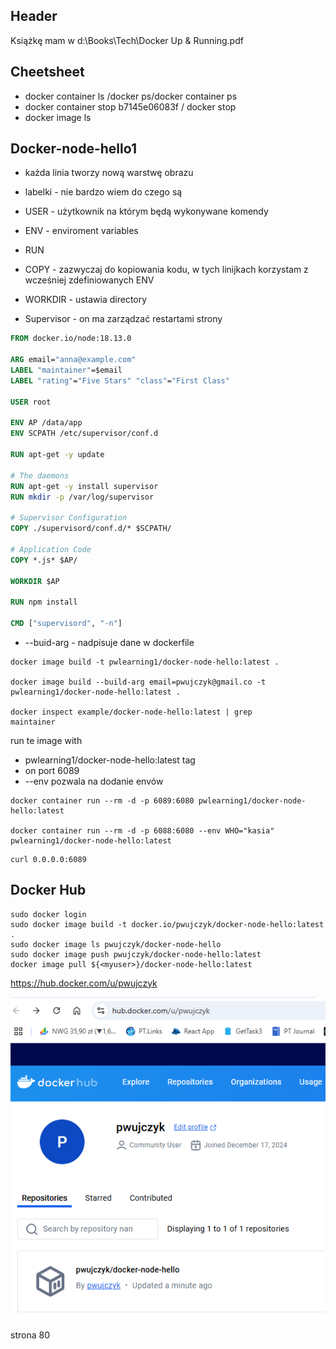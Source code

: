 ## Header

Książkę mam w d:\Books\Tech\Docker Up & Running.pdf

## Cheetsheet
- docker container ls /docker ps/docker container ps
- docker container stop b7145e06083f / docker stop
- docker image ls

## Docker-node-hello1

- każda linia tworzy nową warstwę obrazu
- labelki - nie bardzo wiem do czego są
- USER - użytkownik na którym będą wykonywane komendy
- ENV - enviroment variables
- RUN
- COPY - zazwyczaj do kopiowania kodu, w tych linijkach korzystam z wcześniej zdefiniowanych ENV
- WORKDIR - ustawia directory


- Supervisor - on ma zarządzać restartami strony
```dockerfile
FROM docker.io/node:18.13.0

ARG email="anna@example.com"
LABEL "maintainer"=$email
LABEL "rating"="Five Stars" "class"="First Class"

USER root

ENV AP /data/app
ENV SCPATH /etc/supervisor/conf.d

RUN apt-get -y update

# The daemons
RUN apt-get -y install supervisor
RUN mkdir -p /var/log/supervisor

# Supervisor Configuration
COPY ./supervisord/conf.d/* $SCPATH/

# Application Code
COPY *.js* $AP/

WORKDIR $AP

RUN npm install

CMD ["supervisord", "-n"]
```

- --buid-arg - nadpisuje dane w dockerfile
```shell
docker image build -t pwlearning1/docker-node-hello:latest .

docker image build --build-arg email=pwujczyk@gmail.co -t pwlearning1/docker-node-hello:latest .

docker inspect example/docker-node-hello:latest | grep 
maintainer
```
run te image with 
- pwlearning1/docker-node-hello:latest tag
- on port 6089
- --env pozwala na dodanie envów
```shell
docker container run --rm -d -p 6089:6080 pwlearning1/docker-node-hello:latest

docker container run --rm -d -p 6088:6080 --env WHO="kasia" pwlearning1/docker-node-hello:latest
```



```
curl 0.0.0.0:6089
```


## Docker Hub

```
sudo docker login
sudo docker image build -t docker.io/pwujczyk/docker-node-hello:latest .
sudo docker image ls pwujczyk/docker-node-hello
sudo docker image push pwujczyk/docker-node-hello:latest
docker image pull ${<myuser>}/docker-node-hello:latest
```
https://hub.docker.com/u/pwujczyk

![](Images/20241217211148.png)

strona 80